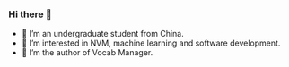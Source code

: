 ### Hi there 👋

- 🔭 I’m an undergraduate student from China.
- 🌱 I’m interested in NVM, machine learning and software development.
- 📕 I’m the author of Vocab Manager. 

